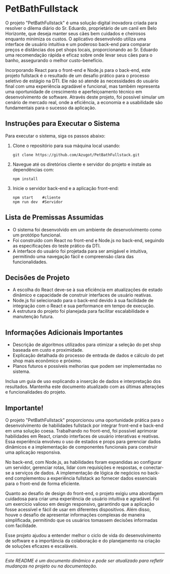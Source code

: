 
# PetBathFullstack

O projeto "PetBathFullstack" é uma solução digital inovadora criada para resolver o dilema diário do Sr. Eduardo, proprietário de um canil em Belo Horizonte, que deseja manter seus cães bem cuidados e cheirosos enquanto minimiza os custos. O aplicativo desenvolvido utiliza uma interface de usuário intuitiva e um poderoso back-end para comparar preços e distâncias dos pet shops locais, proporcionando ao Sr. Eduardo uma recomendação rápida e eficaz sobre onde levar seus cães para o banho, assegurando o melhor custo-benefício.

Incorporando React para o front-end e Node.js para o back-end, este projeto fullstack é o resultado de um desafio prático para o processo seletivo de estágio na DTI. Ele não só atende às necessidades do usuário final com uma experiência agradável e funcional, mas também representa uma oportunidade de crescimento e aperfeiçoamento técnico em desenvolvimento de software. Através deste projeto, foi possível simular um cenário de mercado real, onde a eficiência, a economia e a usabilidade são fundamentais para o sucesso da aplicação.

## Instruções para Executar o Sistema

Para executar o sistema, siga os passos abaixo:

1. Clone o repositório para sua máquina local usando:
   ```
   git clone https://github.com/Azugot/PetBathFullstack.git
   ```
2. Navegue até os diretórios cliente e servidor do projeto e instale as dependências com:
   ```
   npm install
   ```
3. Inicie o servidor back-end e a aplicação front-end:
   ```
   npm start    #cliente
   npm run dev  #Servidor
   ```

## Lista de Premissas Assumidas

- O sistema foi desenvolvido em um ambiente de desenvolvimento como um protótipo funcional.
- Foi construído com React no front-end e Node.js no back-end, seguindo as especificações do teste prático da DTI.
- A interface do usuário foi projetada para ser amigável e intuitiva, permitindo uma navegação fácil e compreensão clara das funcionalidades.

## Decisões de Projeto

- A escolha do React deve-se à sua eficiência em atualizações de estado dinâmico e capacidade de construir interfaces de usuário reativas.
- Node.js foi selecionado para o back-end devido à sua facilidade de integração com o React e sua performance em tempo de execução.
- A estrutura do projeto foi planejada para facilitar escalabilidade e manutenção futura.

## Informações Adicionais Importantes

- Descrição de algoritmos utilizados para otimizar a seleção do pet shop baseada em custo e proximidade.
- Explicação detalhada do processo de entrada de dados e cálculo do pet shop mais econômico e próximo.
- Planos futuros e possíveis melhorias que podem ser implementadas no sistema.

Inclua um guia de uso explicando a inserção de dados e interpretação dos resultados. Mantenha este documento atualizado com as últimas alterações e funcionalidades do projeto.


## Importante!
O projeto "PetBathFullstack" proporcionou uma oportunidade prática para o desenvolvimento de habilidades fullstack por integrar front-end e back-end em uma solução coesa. Trabalhando no front-end, foi possível aprimorar habilidades em React, criando interfaces de usuário interativas e reativas. Essa experiência envolveu o uso de estados e props para gerenciar dados dinâmicos e a implementação de componentes funcionais para construir uma aplicação responsiva.

No back-end, com Node.js, as habilidades foram expandidas ao configurar um servidor, gerenciar rotas, lidar com requisições e respostas, e conectar-se a serviços de dados. A implementação de lógica de negócios no back-end complementou a experiência fullstack ao fornecer dados essenciais para o front-end de forma eficiente.

Quanto ao desafio de design do front-end, o projeto exigiu uma abordagem cuidadosa para criar uma experiência de usuário intuitiva e agradável. Foi um exercício valioso em design responsivo, garantindo que a aplicação fosse acessível e fácil de usar em diferentes dispositivos. Além disso, houve o desafio de apresentar informações complexas de maneira simplificada, permitindo que os usuários tomassem decisões informadas com facilidade.

Esse projeto ajudou a entender melhor o ciclo de vida do desenvolvimento de software e a importância da colaboração e do planejamento na criação de soluções eficazes e escaláveis.

---

*Este README é um documento dinâmico e pode ser atualizado para refletir mudanças no projeto ou na documentação.*
